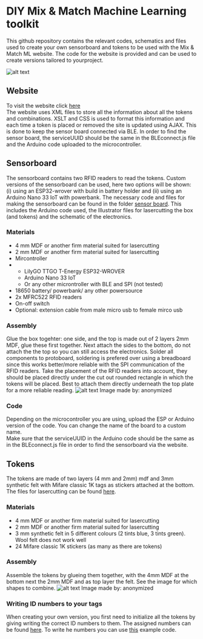 # DIY Mix & Match Machine Learning toolkit
This github repository contains the relevant codes, schematics and files used to create your own sensorboard and tokens to be used with the Mix & Match ML website. The code for the website is provided and can be used to create versions tailored to yourproject. 

![alt text](https://github.com/A-Jansen/M21/blob/main/system%20overview.jpg)
## Website 
To visit the website click [here](https://a-jansen.github.io/) <br>
The website uses XML files to store all the information about all the tokens and combinations. XSLT and CSS is used to format this information and each time a token is placed or removed the site is updated using AJAX. This is done to keep the sensor board connected via BLE. 
In order to find the sensor board, the serviceUUID should be the same in the BLEconnect.js file and the Arduino code uploaded to the microcontroller.


## Sensorboard
The sensorboard contains two RFID readers to read the tokens. Custom versions of the sensorboard can be used, here two options will be shown: (i) using an ESP32-wrover with build in battery holder and (ii) using an Arduino Nano 33 IoT with powerbank.
The necessary code and files for making the sensorboard can be found in the folder [sensor board](https://github.com/A-Jansen/M21/tree/main/sensor%20board). This includes the Arduino code used, the Illustrator files for lasercutting the box (and tokens) and the schematic of the electronics.


### Materials
<ul>
  <li>4 mm MDF or another firm material suited for lasercutting</li>
  <li>2 mm MDF or another firm material suited for lasercutting</li>
  <li>Mircontroller<li>
    <ul>
      <li>LilyGO TTGO T-Energy ESP32-WROVER</li>
      <li>Arduino Nano 33 IoT</li>
      <li>Or any other microntroller with BLE and SPI (not tested)</li>
      </ul>
  <li>18650  battery/ powerbank/ any other powersource</li>
  <li>2x MFRC522 RFID readers</li>
  <li>On-off switch</li>
  <li>Optional: extension cable from male micro usb to female mirco usb</li>
</ul>

### Assembly
Glue the box togehter: one side, and the top is made out of 2 layers 2mm MDF, glue these first together. Next attach the sides to the bottom, do not attach the the top so you can still access the electronics.
Solder all components to protoboard, soldering is prefered over using a breadboard since this works better/more reliable with the SPI communication of the RFID readers.
Take the placement of the RFID readers into account, they should be placed directly under the cut out rounded rectangle in which the tokens will be placed. Best to attach them directly underneath the top plate for a more reliable reading. 
![alt text](https://github.com/A-Jansen/Mix-Match-ML-toolkit/blob/main/creationboard.jpg)
Image made by: anonymized
  
### Code
Depending on the microcontroller you are using, upload the ESP or Arduino version of the code. You can change the name of the board to a custom name. <br>
Make sure that the serviceUUID in the Arduino code should be the same as in the BLEconnect.js file in order to find the sensorboard via the website. 


## Tokens
The tokens are made of two layers (4 mm and 2mm) mdf and 3mm synthetic felt with Mifare classic 1K tags as stickers attached at the bottom. The files for lasercutting can be found [here](https://github.com/A-Jansen/M21/tree/main/sensor%20board/Files%20for%20lasercutting).

### Materials
<ul>
  <li>4 mm MDF or another firm material suited for lasercutting</li>
  <li>2 mm MDF or another firm material suited for lasercutting</li>
  <li>3 mm synthetic felt in 5 different colours (2 tints blue, 3 tints green). Wool felt does not work well</li>
  <li>24 Mifare classic 1K stickers (as many as there are tokens) </li>
</ul>

### Assembly
Assemble the tokens by glueing them together, with the 4mm MDF at the bottom next the 2mm MDF and as top layer the felt. 
See the image for which shapes to combine. 
![alt text](https://github.com/A-Jansen/Mix-Match-ML-toolkit/blob/main/creationtokens.jpg)
Image made by: anonymized
  
### Writing ID numbers to your tags
When creating your own version, you first need to initialize all the tokens by giving writing the correct ID numbers to them. The assigned numbers can be found [here](https://github.com/A-Jansen/Mix-Match-ML-toolkit/blob/main/Token%20id's.xlsx). To write he numbers you can use [this](https://github.com/miguelbalboa/rfid/tree/master/examples/rfid_write_personal_data) example code. 

